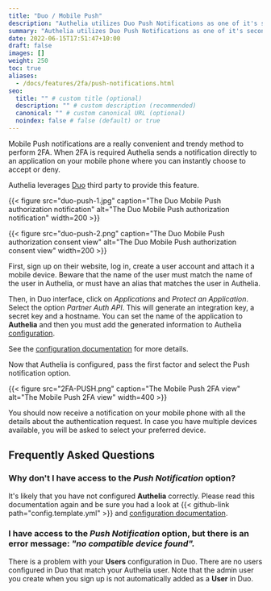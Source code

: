 ```yaml
---
title: "Duo / Mobile Push"
description: "Authelia utilizes Duo Push Notifications as one of it's second factor authentication methods."
summary: "Authelia utilizes Duo Push Notifications as one of it's second factor authentication methods."
date: 2022-06-15T17:51:47+10:00
draft: false
images: []
weight: 250
toc: true
aliases:
  - /docs/features/2fa/push-notifications.html
seo:
  title: "" # custom title (optional)
  description: "" # custom description (recommended)
  canonical: "" # custom canonical URL (optional)
  noindex: false # false (default) or true
---
```


Mobile Push notifications are a really convenient and trendy method to perform 2FA. When 2FA is required Authelia sends
a notification directly to an application on your mobile phone where you can instantly choose to accept or deny.

Authelia leverages [Duo] third party to provide this feature.

{{< figure src="duo-push-1.jpg" caption="The Duo Mobile Push authorization notification" alt="The Duo Mobile Push authorization notification" width=200 >}}

{{< figure src="duo-push-2.png" caption="The Duo Mobile Push authorization consent view" alt="The Duo Mobile Push authorization consent view" width=200 >}}

First, sign up on their website, log in, create a user account and attach it a mobile device. Beware that the name of
the user must match the name of the user in Authelia, or must have an alias that matches the user in Authelia.

Then, in Duo interface, click on *Applications* and *Protect an Application*. Select the option *Partner Auth API*. This
will generate an integration key, a secret key and a hostname. You can set the name of the application to __Authelia__
and then you must add the generated information to Authelia [configuration](../../../configuration/second-factor/duo.md).

See the [configuration documentation](../../../configuration/second-factor/duo.md) for more details.

Now that Authelia is configured, pass the first factor and select the Push notification option.

{{< figure src="2FA-PUSH.png" caption="The Mobile Push 2FA view" alt="The Mobile Push 2FA view" width=400 >}}

You should now receive a notification on your mobile phone with all the details about the authentication request. In
case you have multiple devices available, you will be asked to select your preferred device.

## Frequently Asked Questions

### Why don't I have access to the *Push Notification* option?

It's likely that you have not configured __Authelia__ correctly. Please read this documentation again and be sure you
had a look at {{< github-link path="config.template.yml" >}} and
[configuration documentation](../../../configuration/second-factor/duo.md).

### I have access to the *Push Notification* option, but there is an error message: *"no compatible device found".*

There is a problem with your **Users** configuration in Duo. There are no users configured in Duo that match your Authelia user. Note that the admin user you create when you sign up is not automatically added as a **User** in Duo.

[Duo]: https://duo.com/
